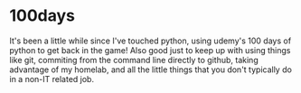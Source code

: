 # 100days
It's been a little while since I've touched python, using udemy's 100 days of python to get back in the game! Also good just to keep up with using things like git, commiting from the command line directly to github, taking advantage of my homelab, and all the little things that you don't typically do in a non-IT related job.
